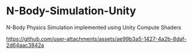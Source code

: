 # N-Body-Simulation-Unity
N-Body Physics Simulation implemented using Unity Compute Shaders

https://github.com/user-attachments/assets/ae99b3a5-1427-4a2b-8daf-2d64aac3842a

